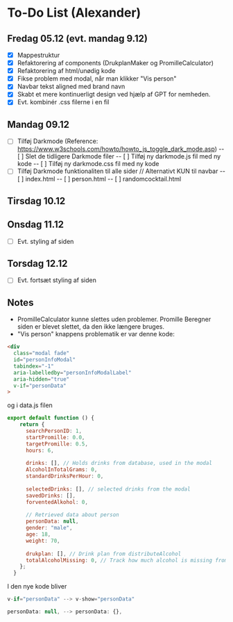 # To-Do List (Alexander)

## Fredag 05.12 (evt. mandag 9.12)
- [X] Mappestruktur
- [X] Refaktorering af components (DrukplanMaker og PromilleCalculator)
- [X] Refaktorering af html/unødig kode
- [X] Fikse problem med modal, når man klikker "Vis person"
- [X] Navbar tekst aligned med brand navn
- [X] Skabt et mere kontinuerligt design ved hjælp af GPT for nemheden. 
- [X] Evt. kombinér .css filerne i en fil

## Mandag 09.12
- [ ] Tilføj Darkmode (Reference: https://www.w3schools.com/howto/howto_js_toggle_dark_mode.asp)
    -- [ ] Slet de tidligere Darkmode filer
    -- [ ] Tilføj ny darkmode.js fil med ny kode
    -- [ ] Tilføj ny darkmode.css fil med ny kode
- [ ] Tilføj Darkmode funktionaliten til alle sider // Alternativt KUN til navbar
    -- [ ] index.html
    -- [ ] person.html
    -- [ ] randomcocktail.html

## Tirsdag 10.12

## Onsdag 11.12
- [ ] Evt. styling af siden

## Torsdag 12.12
- [ ] Evt. fortsæt styling af siden

## Notes
- PromilleCalculator kunne slettes uden problemer. Promille Beregner siden er blevet slettet, da den ikke længere bruges.
- "Vis person" knappens problematik er var denne kode:
```html
<div
  class="modal fade"
  id="personInfoModal"
  tabindex="-1"
  aria-labelledby="personInfoModalLabel"
  aria-hidden="true"
  v-if="personData"
>
```
og i data.js filen
```javascript
export default function () {
    return {
      searchPersonID: 1,
      startPromille: 0.0,
      targetPromille: 0.5,
      hours: 6,
    
      drinks: [], // Holds drinks from database, used in the modal
      AlcoholInTotalGrams: 0,
      standardDrinksPerHour: 0, 
    
      selectedDrinks: [], // selected drinks from the modal
      savedDrinks: [], 
      forventedAlkohol: 0,
    
      // Retrieved data about person
      personData: null,
      gender: "male",
      age: 18,
      weight: 70,
    
      drukplan: [], // Drink plan from distributeAlcohol
      totalAlcoholMissing: 0, // Track how much alcohol is missing from the plan
    };
  }  
```

I den nye kode bliver
```js
v-if="personData" --> v-show="personData"
```
```js
personData: null, --> personData: {},
```
